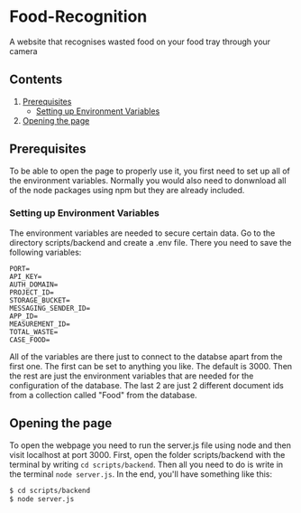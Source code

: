 # Food-Recognition
A website that recognises wasted food on your food tray through your camera

## Contents
1. [Prerequisites](#prerequisites)
   - [Setting up Environment Variables](#setting-up-environment-variables)
3. [Opening the page](#opening-the-page)

## Prerequisites
To be able to open the page to properly use it, you first need to set up all of the environment variables. Normally you would also need to donwnload all of the node packages using npm but they are already included.

### Setting up Environment Variables
The environment variables are needed to secure certain data. Go to the directory scripts/backend and create a .env file. There you need to save the following variables:
```
PORT=
API_KEY=
AUTH_DOMAIN=
PROJECT_ID=
STORAGE_BUCKET=
MESSAGING_SENDER_ID=
APP_ID=
MEASUREMENT_ID=
TOTAL_WASTE=
CASE_FOOD=
```
All of the variables are there just to connect to the databse apart from the first one. The first can be set to anything you like. The default is 3000. Then the rest are just the environment variables that are needed for the configuration of the database. The last 2 are just 2 different document ids from a collection called "Food" from the database.

## Opening the page
To open the webpage you need to run the server.js file using node and then visit localhost at port 3000. First, open the folder scripts/backend with the terminal by writing `cd scripts/backend`. Then all you need to do is write in the terminal `node server.js`. In the end, you'll have something like this:
```bash
$ cd scripts/backend
$ node server.js
```

